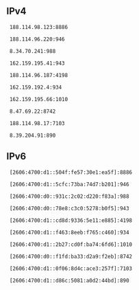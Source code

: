## IPv4
```
 188.114.98.123:8886
```
```
 188.114.96.220:946
```
```
 8.34.70.241:988
```
```
 162.159.195.41:943
```
```
 188.114.96.187:4198
```
```
 162.159.192.4:934
```
```
 162.159.195.66:1010
```
```
 8.47.69.22:8742
```
```
 188.114.98.17:7103
```
```
 8.39.204.91:890
```

## IPv6
```
 [2606:4700:d1::504f:fe57:30e1:ea5f]:8886
```
```
 [2606:4700:d1::5cfc:73ba:74d7:b201]:946
```
```
 [2606:4700:d0::931c:2c02:d220:f83a]:988
```
```
 [2606:4700:d0::78e8:c3c0:5278:b0f5]:943
```
```
 [2606:4700:d1::cd8d:9336:5e11:e885]:4198
```
```
 [2606:4700:d1::f463:8eeb:f765:c460]:934
```
```
 [2606:4700:d1::2b27:cd0f:ba74:6fd6]:1010
```
```
 [2606:4700:d0::f1fd:ba33:d2a9:f2eb]:8742
```
```
 [2606:4700:d1::0f06:8d4c:ace3:257f]:7103
```
```
 [2606:4700:d1::d86c:5081:a0d2:44bd]:890
```
